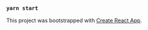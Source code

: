### `yarn start`

This project was bootstrapped with [Create React App](https://github.com/facebook/create-react-app).
